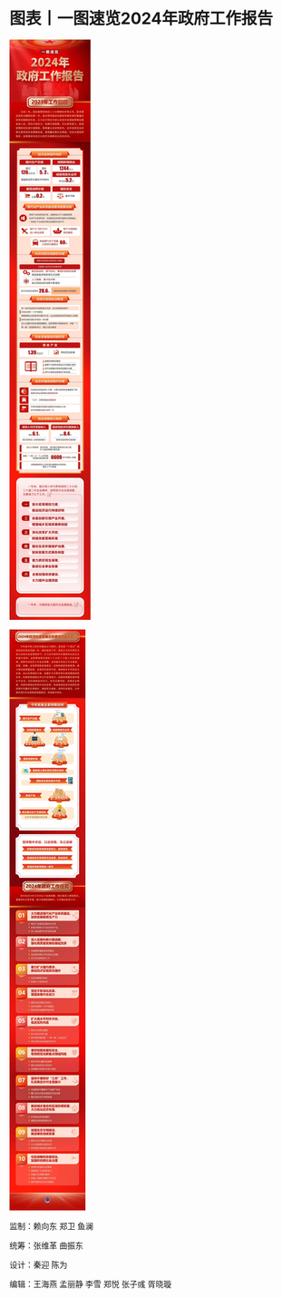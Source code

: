 # 图表丨一图速览2024年政府工作报告

![a9cdaba3981778f18e5f32cd02f4e1d8.jpg](https://raw.githubusercontent.com/qqhsx/qqnews_image/main/2024/03/05/图表丨一图速览2024年政府工作报告/a9cdaba3981778f18e5f32cd02f4e1d8.jpg)

![7cacbf637d01d3198ebf0de7676b03d5.jpg](https://raw.githubusercontent.com/qqhsx/qqnews_image/main/2024/03/05/图表丨一图速览2024年政府工作报告/7cacbf637d01d3198ebf0de7676b03d5.jpg)

监制：赖向东 郑卫 鱼澜

统筹：张维革 曲振东

设计：秦迎 陈为

编辑：王海燕 孟丽静 李雪 郑悦 张子彧 胥晓璇


